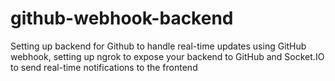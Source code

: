 # github-webhook-backend
Setting up backend for Github to handle real-time updates using GitHub webhook, setting up ngrok to expose your backend to GitHub and Socket.IO to send real-time notifications to the frontend
